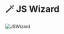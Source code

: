 # 🪄 JS Wizard

![JSWizard](https://media0.giphy.com/media/Si6id43At8GWtCMWsc/giphy.gif?cid=790b7611791e9f26947d9689bc2e07e6b037e2789daa7bb9&rid=giphy.gif&ct=g)
